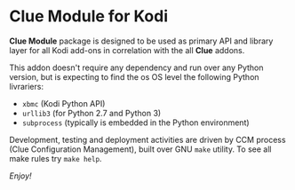 # Clue Module for Kodi

**Clue Module** package is designed to be used as primary API and library
layer for all Kodi add-ons in correlation with the all **Clue** addons.

This addon doesn't require any dependency and run over any Python version,
but is expecting to find the os OS level the following Python livrariers:
 - `xbmc` (Kodi Python API) 
 - `urllib3` (for Python 2.7 and Python 3)
 - `subprocess` (typically is embedded in the Python environment)

Development, testing and deployment activities are driven by CCM process (Clue 
Configuration Management), built over GNU `make` utility. To see all make rules
try `make help`.

_Enjoy!_
